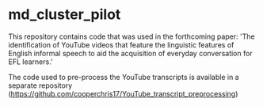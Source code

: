 # md_cluster_pilot

This repository contains code that was used in the forthcoming paper:
'The identification of YouTube videos that feature the linguistic features of English informal speech to aid the acquisition of everyday conversation for EFL learners.'

The code used to pre-process the YouTube transcripts is available in a separate repository (https://github.com/cooperchris17/YouTube_transcript_preprocessing)
